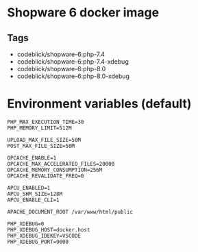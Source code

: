 # Shopware 6 docker image

## Tags

- codeblick/shopware-6:php-7.4
- codeblick/shopware-6:php-7.4-xdebug
- codeblick/shopware-6:php-8.0
- codeblick/shopware-6:php-8.0-xdebug

# Environment variables (default)

```
PHP_MAX_EXECUTION_TIME=30
PHP_MEMORY_LIMIT=512M

UPLOAD_MAX_FILE_SIZE=50M
POST_MAX_FILE_SIZE=50M

OPCACHE_ENABLE=1
OPCACHE_MAX_ACCELERATED_FILES=20000
OPCACHE_MEMORY_CONSUMPTION=256M
OPCACHE_REVALIDATE_FREQ=0

APCU_ENABLED=1
APCU_SHM_SIZE=128M
APCU_ENABLE_CLI=1

APACHE_DOCUMENT_ROOT /var/www/html/public

PHP_XDEBUG=0
PHP_XDEBUG_HOST=docker.host
PHP_XDEBUG_IDEKEY=VSCODE
PHP_XDEBUG_PORT=9000
```
